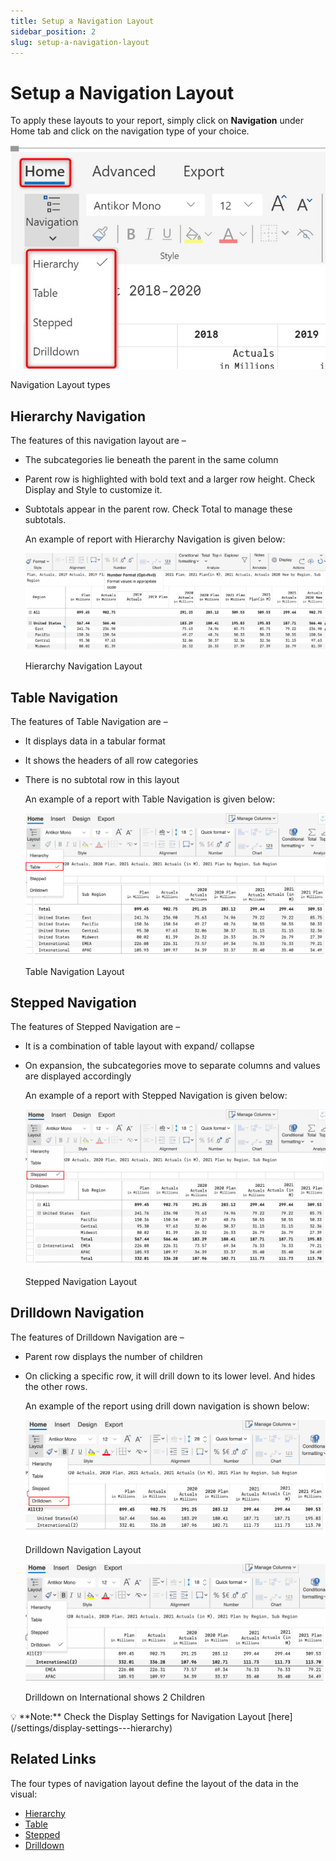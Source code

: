 ```yaml
---
title: Setup a Navigation Layout
sidebar_position: 2
slug: setup-a-navigation-layout
---
```



# Setup a Navigation Layout

To apply these layouts to your report, simply click on **Navigation** under Home tab and click on the navigation type of your choice.

![Navigation Layout types](/img/build/Navigation/Navigationlayout1.jpg)

Navigation Layout types


## **Hierarchy Navigation**

The features of this navigation layout are –

- The subcategories lie beneath the parent in the same column
- Parent row is highlighted with bold text and a larger row height. Check Display and Style to customize it.
- Subtotals appear in the parent row. Check Total to manage these subtotals.
    
    An example of report with Hierarchy Navigation is given below:
    
    ![Hierarchy Navigation Layout](/img/build/Navigation/Navigationlayout2.png)

    Hierarchy Navigation Layout
    

## **Table Navigation**

The features of Table Navigation are –

- It displays data in a tabular format
- It shows the headers of all row categories
- There is no subtotal row in this layout
    
    An example of a report with Table Navigation is given below:
    
    ![Table Navigation Layout](/img/build/Navigation/Navigationlayout3.png)

    Table Navigation Layout
    

## Stepped Navigation

The features of Stepped Navigation are –

- It is a combination of table layout with expand/ collapse
- On expansion, the subcategories move to separate columns and values are displayed accordingly
    
    An example of a report with Stepped Navigation is given below:
    
    ![Stepped Navigation Layout](/img/build/Navigation/Navigationlayout4.png)

    
    Stepped Navigation Layout
    

## Drilldown Navigation

The features of Drilldown Navigation are –

- Parent row displays the number of children
- On clicking a specific row, it will drill down to its lower level. And hides the other rows.
    
    An example of the report using drill down navigation is shown below:
    
    ![Drilldown Navigation Layout](/img/build/Navigation/Navigationlayout5.png)

    
    Drilldown Navigation Layout
    
    ![Drilldown on International shows 2 Children](/img/build/Navigation/Navigationlayout6.png)

    Drilldown on International shows 2 Children
    

<aside>
💡 **Note:** Check the Display Settings for Navigation Layout [here](/settings/display-settings---hierarchy)
</aside>

## Related Links
The four types of navigation layout define the layout of the data in the visual: 

- [Hierarchy](/build/setup-a-navigation-layout)
- [Table](/build/setup-a-navigation-layout)
- [Stepped](/build/setup-a-navigation-layout)
- [Drilldown](/build/setup-a-navigation-layout)